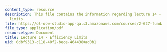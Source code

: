 ```yaml
---
content_type: resource
description: This file contains the information regarding lecture 14 - efficiency
  limits.
file: https://ol-ocw-studio-app-qa.s3.amazonaws.com/courses/2-627-fundamentals-of-photovoltaics-fall-2013/0dbf9313c11840f2bece4644380ad0b1_MIT2_627F13_lec14.pdf
file_type: application/pdf
resourcetype: Document
title: Lecture 14 - Efficiency Limits
uid: 0dbf9313-c118-40f2-bece-4644380ad0b1
---
```

